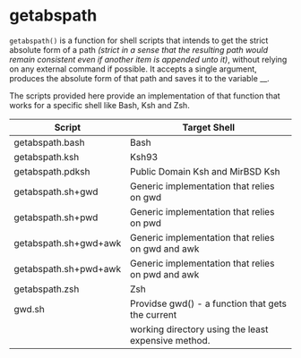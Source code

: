 # getabspath

`getabspath()` is a function for shell scripts that intends to get the
strict absolute form of a path *(strict in a sense that the resulting
path would remain consistent even if another item is appended unto it)*,
without relying on any external command if possible.  It accepts a
single argument, produces the absolute form of that path and saves it to
the variable __.

The scripts provided here provide an implementation of that function
that works for a specific shell like Bash, Ksh and Zsh.

| Script                | Target Shell                                        |
|-----------------------|-----------------------------------------------------|
| getabspath.bash       | Bash                                                |
| getabspath.ksh        | Ksh93                                               |
| getabspath.pdksh      | Public Domain Ksh and MirBSD Ksh                    |
| getabspath.sh+gwd     | Generic implementation that relies on gwd           |
| getabspath.sh+pwd     | Generic implementation that relies on pwd           |
| getabspath.sh+gwd+awk | Generic implementation that relies on gwd and awk   |
| getabspath.sh+pwd+awk | Generic implementation that relies on pwd and awk   |
| getabspath.zsh        | Zsh                                                 |
| gwd.sh                | Providse gwd() - a function that gets the current   |
|                       | working directory using the least expensive method. |
